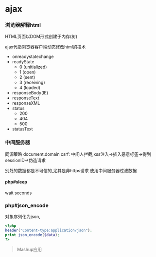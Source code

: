 # ajax
### 浏览器解释html
HTML页面以DOM形式创建于内存(树)

ajax代指浏览器客户端动态修改html的技术

 - onreadystatechange
 - readyState
    - 0 (unitialized)
    - 1 (open)
    - 2 (sent)
    - 3 (receiving)
    - 4 (loaded)
 - responseBody(IE)
 - responseText
 - responseXML
 - status
    - 200
    - 404
    - 500
 - statusText

###  中间服务器
同源策略 document.domain
csrf:
    中间人拦截,xss注入->插入恶意标签->得到sessionID->伪造请求

别处的数据都是不可信的,尤其是非https请求
使用中间服务器过滤数据

#### php#sleep
wait seconds

### php#json_encode
对象序列化为json,

```php
<?php
header("Content-type:application/json");
print json_encode($data);
?>
```

>Mashup应用